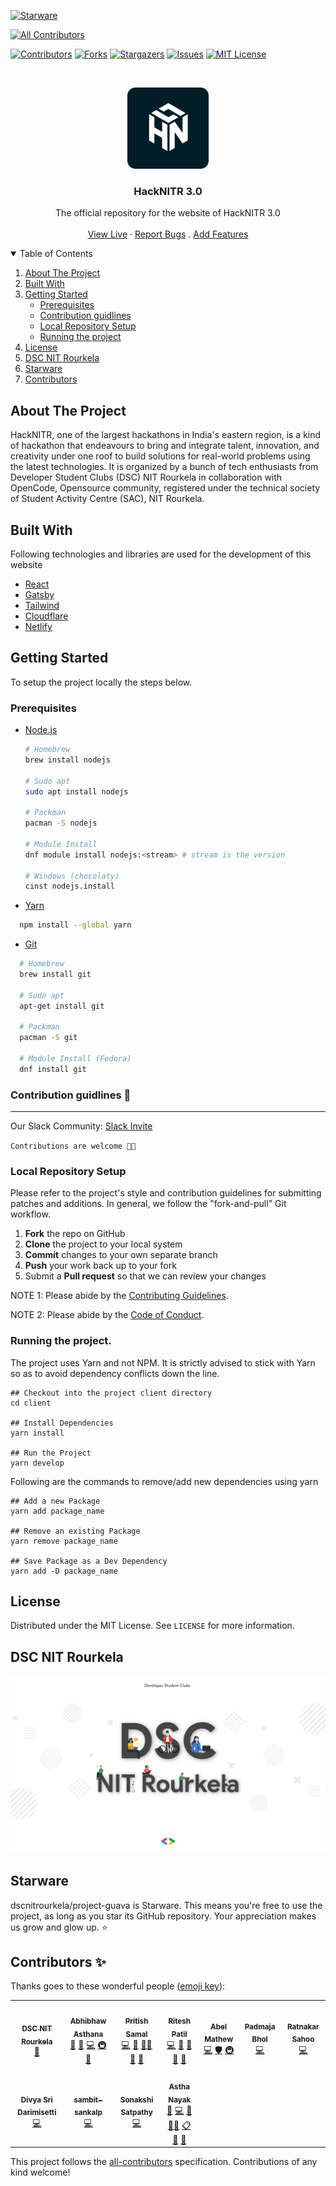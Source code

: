 [![Starware](https://img.shields.io/badge/Starware-⭐-black?labelColor=f9b00d)](https://github.com/zepfietje/starware)

<!-- ALL-CONTRIBUTORS-BADGE:START - Do not remove or modify this section -->
[![All Contributors](https://img.shields.io/badge/all_contributors-11-orange.svg?style=flat-square)](#contributors-)
<!-- ALL-CONTRIBUTORS-BADGE:END -->

[![Contributors][contributors-shield]][contributors-url]
[![Forks][forks-shield]][forks-url]
[![Stargazers][stars-shield]][stars-url]
[![Issues][issues-shield]][issues-url]
[![MIT License][license-shield]][license-url]

<br />
<p align="center">
  <a href="https://github.com/dscnitrourkela/project-oregano">
    <img src="images/logo.png" alt="Logo" width="130">
  </a>

  <h3 align="center">HackNITR 3.0</h3>

  <p align="center">
    The official repository for the website of HackNITR 3.0
    <br />
    <br />
    <a href="https://dev.hacknitr.tech">View Live</a>
    ·
    <a href="https://github.com/dscnitrourkela/project-oregano/issues">Report Bugs</a>
    .
    <a href="https://github.com/dscnitrourkela/project-oregano/issues">Add Features</a>
  </p>
</p>

<!-- TABLE OF CONTENTS -->
<details open="open">
  <summary>Table of Contents</summary>
  <ol>
    <li>
      <a href="#about-the-project">About The Project</a>
      <ul>
      </ul>
        <li><a href="#built-with">Built With</a></li>
    </li>
    <li>
      <a href="#getting-started">Getting Started</a>
      <ul>
        <li><a href="#prerequisites">Prerequisites</a></li>
        <li><a href="#contribution-guidlines">Contribution guidlines</a></li>
        <li><a href="#local-repository-setup">Local Repository Setup</a></li>
        <li><a href="#running-the-project">Running the project</a></li>
      </ul>
    </li>
    <li><a href="#license">License</a></li>
    <li><a href="#dsc-nit-rourkela">DSC NIT Rourkela</a></li>
    <li><a href="#starware">Starware</a></li>
    <li><a href="#contributors">Contributors</a></li>
  </ol>
</details>

## About The Project

HackNITR, one of the largest hackathons in India's eastern region, is a kind of hackathon that endeavours to bring and integrate talent, innovation, and creativity under one roof to build solutions for real-world problems using the latest technologies. It is organized by a bunch of tech enthusiasts from Developer Student Clubs (DSC) NIT Rourkela in collaboration with OpenCode, Opensource community, registered under the technical society of Student Activity Centre (SAC), NIT Rourkela.

## Built With

Following technologies and libraries are used for the development of this website

- [React]()
- [Gatsby]()
- [Tailwind]()
- [Cloudflare]()
- [Netlify]()

## Getting Started

To setup the project locally the steps below.

### Prerequisites

- [Node.js](https://nodejs.org/en/download/)

  ```sh
  # Homebrew
  brew install nodejs

  # Sudo apt
  sudo apt install nodejs

  # Packman
  pacman -S nodejs

  # Module Install
  dnf module install nodejs:<stream> # stream is the version

  # Windows (chocolaty)
  cinst nodejs.install

  ```

- [Yarn](https://classic.yarnpkg.com/en/docs/install/)

```sh
  npm install --global yarn
```

- [Git](https://git-scm.com/downloads)

```sh
  # Homebrew
  brew install git

  # Sudo apt
  apt-get install git

  # Packman
  pacman -S git

  # Module Install (Fedora)
  dnf install git

```

### Contribution guidlines 🎃

---

Our Slack Community: [Slack Invite](http://bit.ly/NITRDevs) <br>

`Contributions are welcome 🎉🎉`

### Local Repository Setup

Please refer to the project's style and contribution guidelines for submitting patches and additions. In general, we follow the "fork-and-pull" Git workflow.

1.  **Fork** the repo on GitHub
2.  **Clone** the project to your local system
3.  **Commit** changes to your own separate branch
4.  **Push** your work back up to your fork
5.  Submit a **Pull request** so that we can review your changes

NOTE 1: Please abide by the [Contributing Guidelines](https://github.com/dscnitrourkela/project-guava-web/blob/master/CONTRIBUTING.md).

NOTE 2: Please abide by the [Code of Conduct](https://github.com/dscnitrourkela/project-guava-web/blob/master/CODE_OF_CONDUCT.md).

### Running the project.

The project uses Yarn and not NPM. It is strictly advised to stick with Yarn so as to avoid dependency conflicts down the line.

```
## Checkout into the project client directory
cd client

## Install Dependencies
yarn install

## Run the Project
yarn develop

```

Following are the commands to remove/add new dependencies using yarn

```
## Add a new Package
yarn add package_name

## Remove an existing Package
yarn remove package_name

## Save Package as a Dev Dependency
yarn add -D package_name
```

## License

Distributed under the MIT License. See `LICENSE` for more information.

## DSC NIT Rourkela

[![DSC NIT Rourkela][dsc-nitrourkela]](https://dscnitrourkela.org)

## Starware

dscnitrourkela/project-guava is Starware.
This means you're free to use the project, as long as you star its GitHub repository.
Your appreciation makes us grow and glow up. ⭐

## Contributors ✨

Thanks goes to these wonderful people ([emoji key](https://allcontributors.org/docs/en/emoji-key)):

<!-- ALL-CONTRIBUTORS-LIST:START - Do not remove or modify this section -->
<!-- prettier-ignore-start -->
<!-- markdownlint-disable -->
<table>
  <tr>
    <td align="center"><a href="http://dscnitrourkela.org"><img src="https://avatars3.githubusercontent.com/u/51153443?v=4?s=100" width="100px;" alt=""/><br /><sub><b>DSC NIT Rourkela</b></sub></a><br /><a href="#projectManagement-dscnitrourkela" title="Project Management">📆</a></td>
    <td align="center"><a href="https://abhibhaw.co"><img src="https://avatars.githubusercontent.com/u/39991296?v=4?s=100" width="100px;" alt=""/><br /><sub><b>Abhibhaw Asthana</b></sub></a><br /><a href="https://github.com/dscnitrourkela/project-oregano/pulls?q=is%3Apr+reviewed-by%3Aabhibhaw" title="Reviewed Pull Requests">👀</a> <a href="#maintenance-abhibhaw" title="Maintenance">🚧</a> <a href="https://github.com/dscnitrourkela/project-oregano/commits?author=abhibhaw" title="Code">💻</a> <a href="#infra-abhibhaw" title="Infrastructure (Hosting, Build-Tools, etc)">🚇</a> <a href="#projectManagement-abhibhaw" title="Project Management">📆</a></td>
    <td align="center"><a href="https://github.com/CIPHERTron"><img src="https://avatars.githubusercontent.com/u/56754747?v=4?s=100" width="100px;" alt=""/><br /><sub><b>Pritish Samal</b></sub></a><br /><a href="https://github.com/dscnitrourkela/project-oregano/commits?author=CIPHERTron" title="Code">💻</a> <a href="#maintenance-CIPHERTron" title="Maintenance">🚧</a> <a href="#mentoring-CIPHERTron" title="Mentoring">🧑‍🏫</a> <a href="https://github.com/dscnitrourkela/project-oregano/pulls?q=is%3Apr+reviewed-by%3ACIPHERTron" title="Reviewed Pull Requests">👀</a> <a href="#projectManagement-CIPHERTron" title="Project Management">📆</a></td>
    <td align="center"><a href="http://riteshpatil.dev"><img src="https://avatars.githubusercontent.com/u/56112399?v=4?s=100" width="100px;" alt=""/><br /><sub><b>Ritesh Patil</b></sub></a><br /><a href="https://github.com/dscnitrourkela/project-oregano/commits?author=riteshsp2000" title="Code">💻</a> <a href="https://github.com/dscnitrourkela/project-oregano/commits?author=riteshsp2000" title="Documentation">📖</a> <a href="#ideas-riteshsp2000" title="Ideas, Planning, & Feedback">🤔</a> <a href="#projectManagement-riteshsp2000" title="Project Management">📆</a> <a href="#maintenance-riteshsp2000" title="Maintenance">🚧</a></td>
    <td align="center"><a href="https://github.com/DesignrKnight"><img src="https://avatars.githubusercontent.com/u/27865704?v=4?s=100" width="100px;" alt=""/><br /><sub><b>Abel Mathew</b></sub></a><br /><a href="https://github.com/dscnitrourkela/project-oregano/commits?author=DesignrKnight" title="Code">💻</a> <a href="#security-DesignrKnight" title="Security">🛡️</a> <a href="#infra-DesignrKnight" title="Infrastructure (Hosting, Build-Tools, etc)">🚇</a></td>
    <td align="center"><a href="https://github.com/padmajabhol"><img src="https://avatars.githubusercontent.com/u/75530516?v=4?s=100" width="100px;" alt=""/><br /><sub><b>Padmaja Bhol</b></sub></a><br /><a href="https://github.com/dscnitrourkela/project-oregano/commits?author=padmajabhol" title="Code">💻</a></td>
    <td align="center"><a href="https://www.linkedin.com/in/ratnakar-sahoo-a78401135"><img src="https://avatars.githubusercontent.com/u/80893583?v=4?s=100" width="100px;" alt=""/><br /><sub><b>Ratnakar Sahoo</b></sub></a><br /><a href="https://github.com/dscnitrourkela/project-oregano/commits?author=ratnakar5938" title="Code">💻</a></td>
  </tr>
  <tr>
    <td align="center"><a href="https://irsayvid.azurewebsites.net/"><img src="https://avatars.githubusercontent.com/u/56034618?v=4?s=100" width="100px;" alt=""/><br /><sub><b>Divya Sri Darimisetti</b></sub></a><br /><a href="https://github.com/dscnitrourkela/project-oregano/commits?author=irsayvid" title="Code">💻</a></td>
    <td align="center"><a href="https://github.com/sambit-sankalp"><img src="https://avatars.githubusercontent.com/u/82284130?v=4?s=100" width="100px;" alt=""/><br /><sub><b>sambit-sankalp</b></sub></a><br /><a href="https://github.com/dscnitrourkela/project-oregano/commits?author=sambit-sankalp" title="Code">💻</a></td>
    <td align="center"><a href="https://github.com/Sonakshi1901"><img src="https://avatars.githubusercontent.com/u/76627480?v=4?s=100" width="100px;" alt=""/><br /><sub><b>Sonakshi Satpathy</b></sub></a><br /><a href="https://github.com/dscnitrourkela/project-oregano/commits?author=Sonakshi1901" title="Code">💻</a></td>
    <td align="center"><a href="https://github.com/nayakastha"><img src="https://avatars.githubusercontent.com/u/58568514?v=4?s=100" width="100px;" alt=""/><br /><sub><b>Astha Nayak</b></sub></a><br /><a href="#maintenance-nayakastha" title="Maintenance">🚧</a> <a href="https://github.com/dscnitrourkela/project-oregano/commits?author=nayakastha" title="Code">💻</a> <a href="https://github.com/dscnitrourkela/project-oregano/commits?author=nayakastha" title="Documentation">📖</a> <a href="#mentoring-nayakastha" title="Mentoring">🧑‍🏫</a> <a href="#eventOrganizing-nayakastha" title="Event Organizing">📋</a> <a href="https://github.com/dscnitrourkela/project-oregano/pulls?q=is%3Apr+reviewed-by%3Anayakastha" title="Reviewed Pull Requests">👀</a> <a href="#projectManagement-nayakastha" title="Project Management">📆</a></td>
  </tr>
</table>

<!-- markdownlint-restore -->
<!-- prettier-ignore-end -->

<!-- ALL-CONTRIBUTORS-LIST:END -->

This project follows the [all-contributors](https://github.com/all-contributors/all-contributors) specification. Contributions of any kind welcome!

<!-- MARKDOWN LINKS & IMAGES -->
<!-- https://www.markdownguide.org/basic-syntax/#reference-style-links -->

[contributors-shield]: https://img.shields.io/github/contributors/dscnitrourkela/project-oregano?style=for-the-badge
[contributors-url]: https://github.com/dscnitrourkela/project-oregano/graphs/contributors
[forks-shield]: https://img.shields.io/github/forks/dscnitrourkela/project-oregano?style=for-the-badge
[forks-url]: https://github.com/dscnitrourkela/project-oregano/network/members
[stars-shield]: https://img.shields.io/github/stars/dscnitrourkela/project-oregano?style=for-the-badge
[stars-url]: https://github.com/dscnitrourkela/project-oregano/stargazers
[issues-shield]: https://img.shields.io/github/issues/dscnitrourkela/project-oregano?style=for-the-badge
[issues-url]: https://github.com/dscnitrourkela/project-oregano/issues
[license-shield]: https://img.shields.io/github/license/dscnitrourkela/project-oregano=for-the-badge
[license-url]: LICENSE
[product-screenshot]: images/Compose.png
[dsc-nitrourkela]: images/repoCover.png

